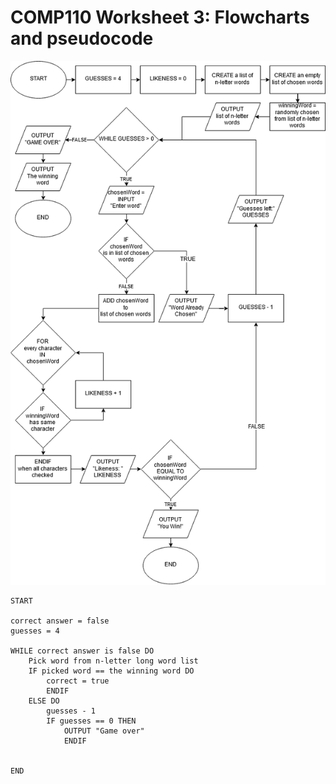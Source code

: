 # COMP110 Worksheet 3: Flowcharts and pseudocode

![Flowchart](Flowchart.png)

```
START

correct answer = false
guesses = 4

WHILE correct answer is false DO
	Pick word from n-letter long word list
	IF picked word == the winning word DO
		correct = true
		ENDIF
	ELSE DO
		guesses - 1
		IF guesses == 0 THEN
			OUTPUT "Game over"
			ENDIF
			

END
```
